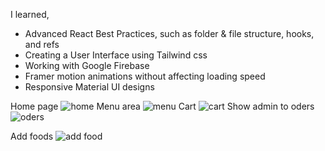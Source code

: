 I learned,
- Advanced React Best Practices, such as folder & file structure, hooks, and refs
- Creating a User Interface using Tailwind css
- Working with Google Firebase
- Framer motion animations without affecting loading speed
- Responsive Material UI designs
  
Home page
![home](https://github.com/madhushanchathuranga/food-odering-app/assets/79782422/906c4edb-7352-4977-876a-c92dcbc4e6fd)
Menu area
![menu](https://github.com/madhushanchathuranga/food-odering-app/assets/79782422/7a1cd33c-f288-49c0-9edc-38fb110bf02e)
Cart
![cart](https://github.com/madhushanchathuranga/food-odering-app/assets/79782422/85fee167-5c8a-4db0-83b6-f9ce54f4a7c8)
Show admin to oders
![oders](https://github.com/madhushanchathuranga/food-odering-app/assets/79782422/93db9ac3-e990-471f-8536-1677a4287c78)

Add foods
![add food](https://github.com/madhushanchathuranga/food-odering-app/assets/79782422/f2e50da8-a98d-4560-aa6a-5b98774c8dd1)

